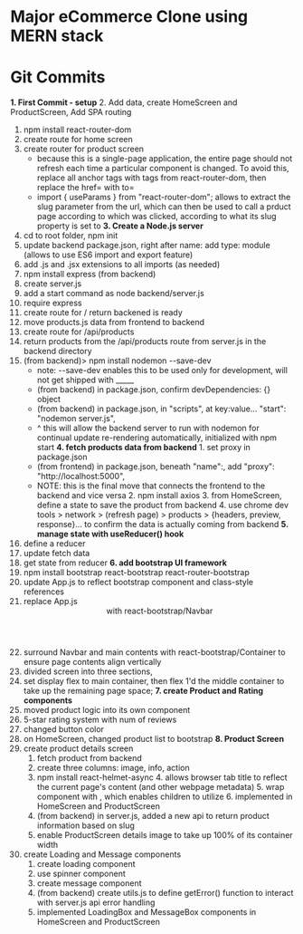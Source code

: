 # Major eCommerce Clone using MERN stack

# Git Commits

**1. First Commit - setup**
2. Add data, create HomeScreen and ProductScreen, Add SPA routing
   1. npm install react-router-dom
   2. create route for home screen
   3. create router for product screen
        - because this is a single-page application, the entire page should not refresh each time a particular component is changed.  To avoid this, replace all anchor <a> tags with <Link> tags from react-router-dom, then replace the href= with to=
        - import { useParams } from "react-router-dom"; allows to extract the slug parameter from the url, which can then be used to call a prduct page according to which was clicked, according to what its slug property is set to
**3. Create a Node.js server**
   1. cd to root folder, npm init
   2. update backend package.json, right after name: add type: module (allows to use ES6 import and export feature)
   3. add .js and .jsx extensions to all imports (as needed)
   4. npm install express (from backend)
   5. create server.js
   6. add a start command as node backend/server.js
   7. require express
   8. create route for / return backened is ready
   9. move products.js data from frontend to backend
   10. create route for /api/products
   11. return products from the /api/products route from server.js in the backend directory
   12. (from backend)> npm install nodemon --save-dev
        - note: --save-dev enables this to be used only for development, will not get shipped with _____
        - (from backend) in package.json, confirm devDependencies: {} object
        - (from backend) in package.json, in "scripts", at key:value... "start": "nodemon server.js",
        - ^ this will allow the backend server to run with nodemon for continual update re-rendering automatically, initialized with npm start
**4. fetch products data from backend**
     1. set proxy in package.json
        - (from frontend) in package.json, beneath "name":, add "proxy": "http://localhost:5000",
        - NOTE: this is the final move that connects the frontend to the backend and vice versa
     2. npm install axios
     3. from HomeScreen, define a state to save the product from backend
     4. use chrome dev tools > network > (refresh page) > products > {headers, preview, response}... to confirm the data is actually coming from backend
**5. manage state with useReducer() hook**
   1. define a reducer
   2. update fetch data
   3. get state from reducer
**6. add bootstrap UI framework**
   1. npm install bootstrap react-bootstrap react-router-bootstrap
   2. update App.js to reflect bootstrap component and class-style references
   3. replace App.js <header> with react-bootstrap/Navbar
   4. surround Navbar and main contents with react-bootstrap/Container to ensure page contents align vertically
   5. divided screen into three sections,
   6. set display flex to main container, then flex 1'd the middle container to take up the remaining page space;
**7. create Product and Rating components**
   1.  moved product logic into its own component
   2.  5-star rating system with num of reviews
   3.  changed button color
   4.  on HomeScreen, changed product list to bootstrap
**8. Product Screen**
   1. create product details screen
      1. fetch product from backend
      2. create three columns: image, info, action
      3. npm install react-helmet-async
         4. allows browser tab title to reflect the current page's content (and other webpage metadata)
         5. wrap <App> component with <HelmetProvider>, which enables children to utilize <Helmet>
         6. implemented in HomeScreen and ProductScreen
      4. (from backend) in server.js, added a new api to return product information based on slug
      5. enable ProductScreen details image to take up 100% of its container width
   2. create Loading and Message components
      1. create loading component
      2. use spinner component
      3. create message component
      4. (from backend) create utils.js to define getError() function to interact with server.js api error handling
      5. implemented LoadingBox and MessageBox components in HomeScreen and ProductScreen